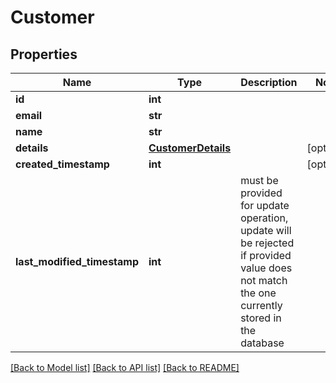 # Customer

## Properties
Name | Type | Description | Notes
------------ | ------------- | ------------- | -------------
**id** | **int** |  | 
**email** | **str** |  | 
**name** | **str** |  | 
**details** | [**CustomerDetails**](CustomerDetails.md) |  | [optional] 
**created_timestamp** | **int** |  | [optional] 
**last_modified_timestamp** | **int** | must be provided for update operation, update will be rejected if provided value does not match the one currently stored in the database | 

[[Back to Model list]](../README.md#documentation-for-models) [[Back to API list]](../README.md#documentation-for-api-endpoints) [[Back to README]](../README.md)

